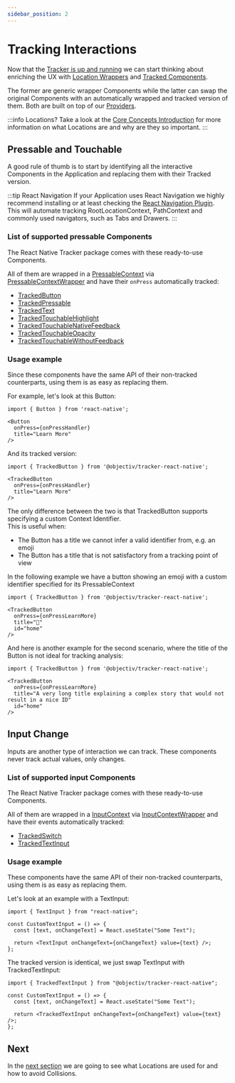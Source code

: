 ```yaml
---
sidebar_position: 2
---
```


# Tracking Interactions

Now that the [Tracker is up and running](/tracking/react-native/how-to-guides/getting-started.md) we can start thinking about enriching the UX with [Location Wrappers](/tracking/react-native/api-reference/locationWrappers/overview.md) and [Tracked Components](/tracking/react-native/api-reference/trackedComponents/overview.md).

The former are generic wrapper Components while the latter can swap the original Components with an automatically wrapped and tracked version of them. Both are built on top of our [Providers](/tracking/react-native/api-reference/common/providers/overview.md).

:::info Locations?
Take a look at the [Core Concepts Introduction](/tracking/core-concepts) for more information on what Locations are and why are they so important.
:::

## Pressable and Touchable
A good rule of thumb is to start by identifying all the interactive Components in the Application and replacing them with their Tracked version. 

:::tip React Navigation
If your Application uses React Navigation we highly recommend installing or at least checking the [React Navigation Plugin](/tracking/react-native/how-to-guides/getting-started.md#installing-react-navigation-plugin).  
This will automate tracking RootLocationContext, PathContext and commonly used navigators, such as Tabs and Drawers.
:::

### List of supported pressable Components
The React Native Tracker package comes with these ready-to-use Components.  

All of them are wrapped in a [PressableContext](/taxonomy/reference/location-contexts/PressableContext.md) via [PressableContextWrapper](/tracking/react-native/api-reference/locationWrappers/PressableContextWrapper.md) and have their `onPress` automatically tracked: 

- [TrackedButton](/tracking/react-native/api-reference/trackedComponents/TrackedButton.md)
- [TrackedPressable](/tracking/react-native/api-reference/trackedComponents/TrackedPressable.md)
- [TrackedText](/tracking/react-native/api-reference/trackedComponents/TrackedText.md)
- [TrackedTouchableHighlight](/tracking/react-native/api-reference/trackedComponents/TrackedTouchableHighlight.md)
- [TrackedTouchableNativeFeedback](/tracking/react-native/api-reference/trackedComponents/TrackedTouchableNativeFeedback.md)
- [TrackedTouchableOpacity](/tracking/react-native/api-reference/trackedComponents/TrackedTouchableOpacity.md)
- [TrackedTouchableWithoutFeedback](/tracking/react-native/api-reference/trackedComponents/TrackedTouchableWithoutFeedback.md)

### Usage example
Since these components have the same API of their non-tracked counterparts, using them is as easy as replacing them.

For example, let's look at this Button:
```tsx 
import { Button } from 'react-native';

<Button
  onPress={onPressHandler}
  title="Learn More"
/>
```

And its tracked version:
```tsx
import { TrackedButton } from '@objectiv/tracker-react-native';

<TrackedButton
  onPress={onPressHandler}
  title="Learn More"
/>
```

The only difference between the two is that TrackedButton supports specifying a custom Context Identifier.  
This is useful when:
- The Button has a title we cannot infer a valid identifier from, e.g. an emoji
- The Button has a title that is not satisfactory from a tracking point of view

In the following example we have a button showing an emoji with a custom identifier specified for its PressableContext 
```tsx
import { TrackedButton } from '@objectiv/tracker-react-native';

<TrackedButton
  onPress={onPressLearnMore}
  title="🏡"
  id="home"
/>
```

And here is another example for the second scenario, where the title of the Button is not ideal for tracking analysis:
```tsx
import { TrackedButton } from '@objectiv/tracker-react-native';

<TrackedButton
  onPress={onPressLearnMore}
  title="A very long title explaining a complex story that would not result in a nice ID"
  id="home"
/>
```

## Input Change
Inputs are another type of interaction we can track. These components never track actual values, only changes. 

### List of supported input Components
The React Native Tracker package comes with these ready-to-use Components.

All of them are wrapped in a [InputContext](/taxonomy/reference/location-contexts/InputContext.md) via [InputContextWrapper](/tracking/react-native/api-reference/locationWrappers/InputContextWrapper.md) and have their events automatically tracked:

- [TrackedSwitch](/tracking/react-native/api-reference/trackedComponents/TrackedSwitch.md)
- [TrackedTextInput](/tracking/react-native/api-reference/trackedComponents/TrackedTextInput.md)

### Usage example
These components have the same API of their non-tracked counterparts, using them is as easy as replacing them.

Let's look at an example with a TextInput:
```tsx
import { TextInput } from "react-native";

const CustomTextInput = () => {
  const [text, onChangeText] = React.useState("Some Text");

  return <TextInput onChangeText={onChangeText} value={text} />;
};
```

The tracked version is identical, we just swap TextInput with TrackedTextInput:
```tsx
import { TrackedTextInput } from "@objectiv/tracker-react-native";

const CustomTextInput = () => {
  const [text, onChangeText] = React.useState("Some Text");

  return <TrackedTextInput onChangeText={onChangeText} value={text} />;
};
```

## Next
In the [next section](/tracking/react-native/how-to-guides/tracking-locations.md) we are going to see what Locations are used for and how to avoid Collisions.    